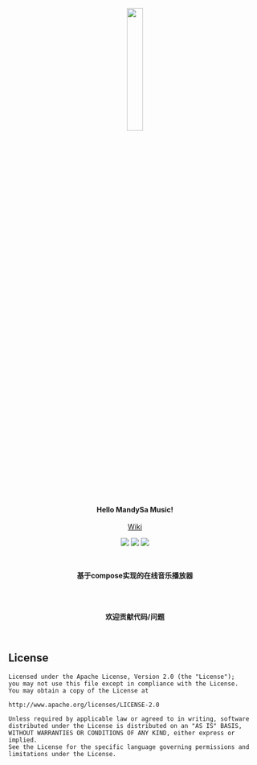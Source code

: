 <p align="center"><img src="https://images.gitee.com/uploads/images/2021/0928/190530_2f2d830a_8555846.png" height="25%" width="25%"/></p>

<p align="center">
    <strong>Hello MandySa Music!</strong>
    <br>
    <br>
    <a href="https://gitee.com/liuxiaoliu66/mandysa_music/wikis">Wiki</a>
</p>

<p align="center">
<img src="https://img.shields.io/badge/language-kotlin-orange.svg"/>
<img src="https://img.shields.io/badge/license-Apache-blue"/>
<a href="https://gitee.com/liuxiaoliu66/anna/releases"><img src="https://img.shields.io/badge/updates-%E6%9B%B4%E6%96%B0%E6%97%A5%E5%BF%97-brightgreen"/></a>
</p>

<br>
<p align="center"><strong>基于compose实现的在线音乐播放器</strong></p>
<br>

<br>
<p align="center"><strong>欢迎贡献代码/问题</strong></p>
<br>

## License

```
Licensed under the Apache License, Version 2.0 (the "License");
you may not use this file except in compliance with the License.
You may obtain a copy of the License at

http://www.apache.org/licenses/LICENSE-2.0

Unless required by applicable law or agreed to in writing, software
distributed under the License is distributed on an "AS IS" BASIS,
WITHOUT WARRANTIES OR CONDITIONS OF ANY KIND, either express or implied.
See the License for the specific language governing permissions and
limitations under the License.
```
